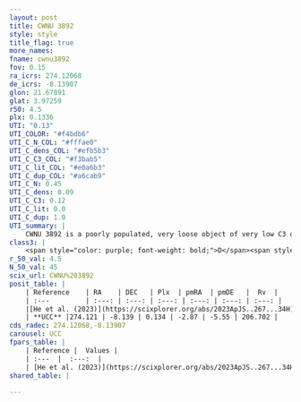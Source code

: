 ```yaml
---
layout: post
title: CWNU 3892
style: style
title_flag: true
more_names: 
fname: cwnu3892
fov: 0.15
ra_icrs: 274.12068
de_icrs: -8.13907
glon: 21.67891
glat: 3.97259
r50: 4.5
plx: 0.1336
UTI: "0.13"
UTI_COLOR: "#f4bdb6"
UTI_C_N_COL: "#fffae0"
UTI_C_dens_COL: "#efb5b3"
UTI_C_C3_COL: "#f3bab5"
UTI_C_lit_COL: "#e0a6b3"
UTI_C_dup_COL: "#a6cab9"
UTI_C_N: 0.45
UTI_C_dens: 0.09
UTI_C_C3: 0.12
UTI_C_lit: 0.0
UTI_C_dup: 1.0
UTI_summary: |
    CWNU 3892 is a poorly populated, very loose object of very low C3 quality. It was recently reported in the literature.
class3: |
    <span style="color: purple; font-weight: bold;">D</span><span style="color: red; font-weight: bold;">C</span>
r_50_val: 4.5
N_50_val: 45
scix_url: CWNU%203892
posit_table: |
    | Reference    | RA    | DEC   | Plx  | pmRA  | pmDE   |  Rv  |
    | :---         | :---: | :---: | :---: | :---: | :---: | :---: |
    |[He et al. (2023)](https://scixplorer.org/abs/2023ApJS..267...34H) | 274.109 | -8.154 | 0.129 | -2.892 | -5.454 | -- |
    | **UCC** |274.121 | -8.139 | 0.134 | -2.87 | -5.55 | 206.702 | 
cds_radec: 274.12068,-8.13907
carousel: UCC
fpars_table: |
    | Reference |  Values |
    | :---  |  :---:  |
    | [He et al. (2023)](https://scixplorer.org/abs/2023ApJS..267...34H) | `A0=4.4, m-M=16.0, logA=8.9` |
shared_table: |
    
---
```


